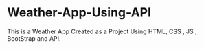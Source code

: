 # Weather-App-Using-API
This is a Weather App Created as a Project Using HTML, CSS , JS , BootStrap and API. 
